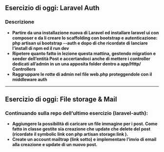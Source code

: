 <h2>Esercizio di oggi: <strong>Laravel Auth<strong></h2>
<h3>Descrizione</h3>
<ul>
   <li>
   Partire da una installazione nuova di Laravel ed installare laravel ui con composer e da li creare lo scaffolding con bootstrap e autenticazione: php artisan ui bootstrap --auth e dopo di che ricordate di lanciare l’install di npm ed il run dev
   </li>
   <li>
   Ripetere quanto fatto in lezione questa mattina, gestendo migration e seeder dell’entità Post e accertandoci anche di mettere i controller dedicati all’admin in un una apposita folder dentro a app/Http/ Controllers
   </li>
   <li>
   Raggruppare le rotte di admin nel file web.php proteggendole con il middleware auth
   </li>
</ul>

<hr>

<h2>Esercizio di oggi: <strong>File storage & Mail<strong></h2>
<h3>Continuando sulla repo dell’ultimo esercizio (laravel-auth):</h3>
<ul>
   <li>
   Aggiungere la possibilità di caricare un file immagine per i post. Come fatto in classe gestite sia creazione che update che delete del post (ricordate il symbolic link con php artisan storage:link ).
   </li>
   <li>
   Create un account mailtrap (link sotto) e implementare l’invio di email alla creazione e update di un nuovo post.
   </li>
</ul>